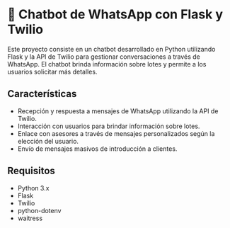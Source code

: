 # 🤖 Chatbot de WhatsApp con Flask y Twilio 

Este proyecto consiste en un chatbot desarrollado en Python utilizando Flask y la API de Twilio para gestionar conversaciones a través de WhatsApp. El chatbot brinda información sobre lotes y permite a los usuarios solicitar más detalles.

## Características

- Recepción y respuesta a mensajes de WhatsApp utilizando la API de Twilio.
- Interacción con usuarios para brindar información sobre lotes.
- Enlace con asesores a través de mensajes personalizados según la elección del usuario.
- Envío de mensajes masivos de introducción a clientes.

## Requisitos

- Python 3.x
- Flask
- Twilio
- python-dotenv
- waitress
